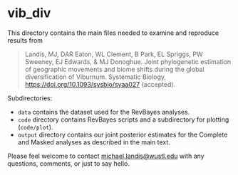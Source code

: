 # vib_div

This directory contains the main files needed to examine and reproduce results from
> Landis, MJ, DAR Eaton, WL Clement, B Park, EL Spriggs, PW Sweeney, EJ Edwards, & MJ Donoghue. Joint phylogenetic estimation of geographic movements and biome shifts during the global diversification of Viburnum. Systematic Biology, https://doi.org/10.1093/sysbio/syaa027 (accepted).

Subdirectories:
- `data` contains the dataset used for the RevBayes analyses.
- `code` directory contains RevBayes scripts and a subdirectory for plotting (`code/plot`).
- `output` directory contains our joint posterior estimates for the Complete and Masked analyses as described in the main text.

Please feel welcome to contact [michael.landis@wustl.edu](mailto:michael.landis@wustl.edu) with any questions, comments, or just to say hello.

